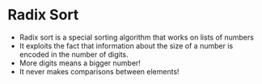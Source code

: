 # Radix Sort

* Radix sort is a special sorting algorithm that works on lists of numbers
* It exploits the fact that information about the size of a number is encoded in the number of digits.
* More digits means a bigger number!
* It never makes comparisons between elements!
